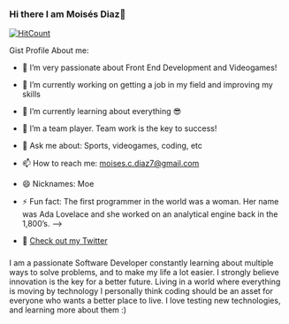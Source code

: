 ### Hi there I am Moisés Diaz👋

[![HitCount](http://hits.dwyl.com/moises-diaz/moises-diaz.svg)](http://hits.dwyl.com/moises-diaz/moises-diaz)

Gist Profile About me:

- 🤩 I’m very passionate about Front End Development and Videogames!
- 🔭 I’m currently working on getting a job in my field and improving my skills
- 🌱 I’m currently learning about everything 😎
- 👯 I’m a team player. Team work is the key to success!
- 💬 Ask me about: Sports, videogames, coding, etc
- 📫 How to reach me: moises.c.diaz7@gmail.com
- 😄 Nicknames: Moe
- ⚡ Fun fact: The first programmer in the world was a woman. Her name was Ada Lovelace and she worked on an analytical engine back in the 1,800’s.
-->

- 🐣 [Check out my Twitter](https://twitter.com/Soytwiter0)

### 

I am a passionate Software Developer constantly learning about multiple ways to solve problems, and to make my life a lot easier. I strongly believe innovation is the key for a better future. Living in a world where everything is moving by technology I personally think coding should be an asset for everyone who wants a better place to live. I love testing new technologies, and learning more about them :)
